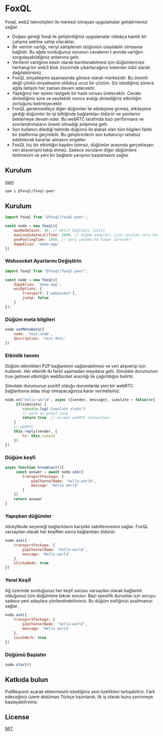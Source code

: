 # FoxQL

Foxql, web2 teknolojileri ile merkezi olmayan uygulamalar geliştirmenizi sağlar.

- Doğası gereği foxql ile geliştirdiğiniz uygulamalar oldukça kaotik bir çalışma şekline sahip olacaklar.
- Bir verinin varlığı, veriyi sahiplenen düğümün ulaşılabilir olmasına bağlıdır. Bu ağda sorduğunuz sorunun cevabının t anında varlığını sorgulayabildiğiniz anlamına gelir. 
- Verilerin varlığının kesin olarak kanıtlanabilmesi için düğümlerinize herhangi bir web3 blok zincirinde çıkartacağınız tokenları ödül olarak dağıtabilirsiniz.
- FoxQL sinyalleşme aşamasında görece olarak merkezidir. Bu önemli değil çünkü sinyalleşme oldukça ucuz bir çözüm. Siz istediğiniz sürece ağda iletişim her zaman devam edecektir.
- Yaptığınız her eylem rastgele bir hash sorusu üretecektir. Cevabı dinlediğiniz süre ve seçilebilir nonce aralığı dinlediğiniz etkinliğin zorluğunu belirleyecektir.
- FoxQL gerekmedikçe diğer düğümler ile etkileşime girmez, etkileşime girdiği düğümler ile işi bittiğinde bağlantıları öldürür ve yenilerini beklemeye devam eder. Bu webRTC tarafında bazı performans ve sınırlandırmaların önemi olmadığı anlamına gelir.
- Son kullanıcı dilediği taktirde düğümü ile alakalı olan tüm bilgileri farklı bir platforma geçirebilir. Bu geliştiricilerin son kullanıcıyı rahatsız edebilecek kararlar almasını engeller.
- FoxQL hiç bir etkinliğin kaydını tutmaz, düğümler arasında gerçekleşen veri alışverişini takip etmez. Sadece soruların diğer düğümlere iletilmesini ve yeni bir bağlantı yarışının başlamasını sağlar

## Kurulum
[npm](https://www.npmjs.com)

```bash
npm i @foxql/foxql-peer
```

## Kurulum

```javascript
import foxql from '@foxql/foxql-peer';

const node = new foxql({
    maxNodeCount: 30, // Aktif bağlantı limiti
    maxCandidateCallTime: 2000, // Düğüm adayları için sorulan soru kaç milisaniye dinlenmeli?
    powPoolingTime: 1000, // Soru çözümü ne kadar sürecek?
    dappAlias: 'demo-app'
})


```

### Websocket Ayarlarını Değiştirin

```js
import foxql from "@foxql/foxql-peer";

const node = new foxql({
    dappAlias: 'demo-app',
    wssOptions: {
        transport: ['websocket'],
        jsonp: false
    }
});
```

### Düğüm meta bilgileri
```javascript
node.setMetaData({
    name: 'test-node',
    description: 'test-desc'
})
```

### Etkinlik tanımı
Düğüm etkinlikleri P2P bağlantının sağlanabilmesi ve veri alışverişi için kullanılır. Her etkinlik iki farklı aşamadan meydana gelir. Simulate durumunun true gelmesi etkinliğin webSocket aracılığı ile çağırıldığını belirtir.

Simulate durumunun pozitif olduğu durumlarda yeni bir webRTC bağlantısına aday olup olmayacağınıza karar vermelisiniz.

```javascript
node.on('hello-world', async ({sender, message}, simulate = false)=>{
	 if(simulate) { 
        console.log('Simulate state')
        // work on proof case
        return true  // accept webRTC connection.
    }
    // webRTC 
    this.reply(sender, {
        hi: this.nodeId
    })
})
```

### Düğüm keşfi
```javascript
async function broadcast(){
	 const answer = await node.ask({
        transportPackage: {
            p2pChannelName: 'hello-world',
            message: 'Hello world'
        }
    })
	return answer
}
```
### Yapışkan düğümler
stickyNode seçeneği bağlantıların karşılıklı sabitlenmesini sağlar. FoxQL varsayılan olarak her keşiften sonra bağlantıları öldürür.
```javascript
node.ask({
	transportPackage: {
		p2pChannelName: 'hello-world',
		message: 'Hello world'
	},
	stickyNode: true
})
```

### Yerel Keşif
Ağ üzerinde sorduğunuz her keşif sorusu varsayılan olarak bağlantılı olduğunuz tüm düğümlere tekrar sorulur. Bazı spesifik durumlar için soruyu sadece yeni adaylara yönlendirebilirsiniz. Bu düğüm trafiğinizi azaltmanızı sağlar.
```javascript
node.ask({
	transportPackage: {
		p2pChannelName: 'hello-world',
		message: 'Hello world'
	},
	localWork: true
})
```

### Düğümü Başlatın
```javascript
node.start()
```

## Katkıda bulun
PullRequest açarak eklenmesini istediğiniz yeni özellikleri tartışabiliriz. Fark edeceğiniz üzere doküman Türkçe hazırlandı, ilk iş olarak bunu çevirmeye başlayabilirsiniz.

## License
[MIT](https://github.com/foxql/peer/blob/main/LICENSE)